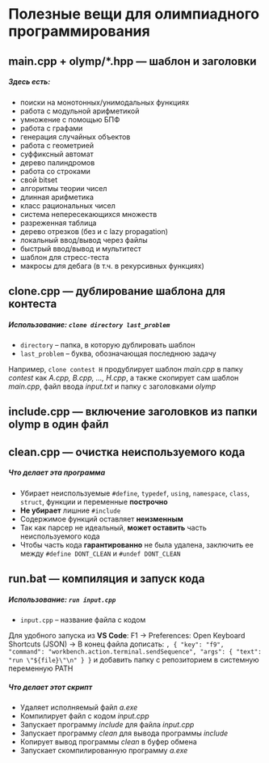 # Полезные вещи для олимпиадного программирования

## main.cpp + olymp/*.hpp — шаблон и заголовки
##### Здесь есть:
- поиски на монотонных/унимодальных функциях
- работа с модульной арифметикой
- умножение с помощью БПФ
- работа с графами
- генерация случайных объектов
- работа с геометрией
- суффиксный автомат
- дерево палиндромов
- работа со строками
- свой bitset
- алгоритмы теории чисел
- длинная арифметика
- класс рациональных чисел
- система непересекающихся множеств
- разреженная таблица
- дерево отрезков (без и с lazy propagation)
- локальный ввод/вывод через файлы
- быстрый ввод/вывод и мультитест
- шаблон для стресс-теста
- макросы для дебага (в т.ч. в рекурсивных функциях)

## clone.cpp — дублирование шаблона для контеста
##### Использование: `clone directory last_problem`
- `directory` – папка, в которую дублировать шаблон
- `last_problem` – буква, обозначающая последнюю задачу

Например, `clone contest H` продублирует шаблон *main.cpp* в папку *contest* как *A.cpp, B.cpp, ..., H.cpp*, а также скопирует сам шаблон *main.cpp*, файл ввода *input.txt* и папку с заголовками *olymp*

## include.cpp — включение заголовков из папки olymp в один файл

## clean.cpp — очистка неиспользуемого кода
##### Что делает эта программа
- Убирает неиспользуемые `#define`, `typedef`, `using`, `namespace`, `class`, `struct`, функции и переменные **построчно**
- **Не убирает** лишние `#include`
- Содержимое функций оставляет **неизменным**
- Так как парсер не идеальный, **может оставить** часть неиспользуемого кода
- Чтобы часть кода **гарантированно** не была удалена, заключить ее между `#define DONT_CLEAN` и `#undef DONT_CLEAN`

## run.bat — компиляция и запуск кода
##### Использование: `run input.cpp`
- `input.cpp` – название файла с кодом

Для удобного запуска из **VS Code**: F1 -> Preferences: Open Keyboard Shortcuts (JSON) -> В конец файла дописать:
`, {
"key": "f9",
"command": "workbench.action.terminal.sendSequence",
"args": { "text": "run \"${file}\"\n" }
}`
и добавить папку с репозиторием в системную переменную PATH

##### Что делает этот скрипт
- Удаляет исполняемый файл *a.exe*
- Компилирует файл с кодом *input.cpp*
- Запускает программу *include* для файла *input.cpp*
- Запускает программу *clean* для вывода программы *include*
- Копирует вывод программы *clean* в буфер обмена
- Запускает скомпилированную программу *a.exe*
